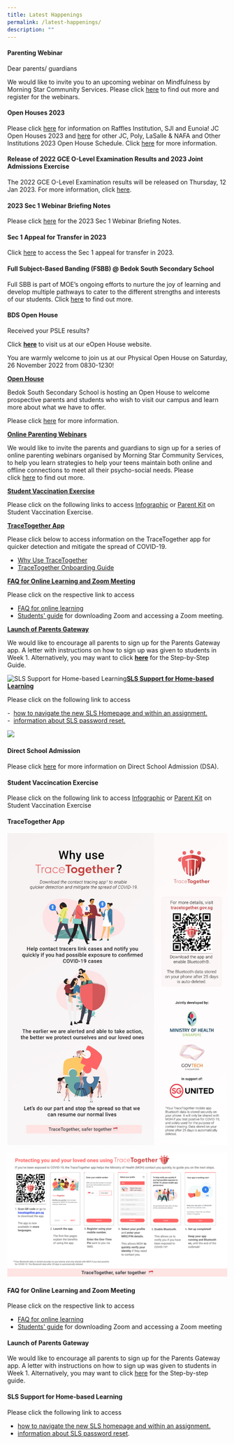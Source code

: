 ```yaml
---
title: Latest Happenings
permalink: /latest-happenings/
description: ""
---
```

#### Parenting Webinar

Dear parents/ guardians

We would like to invite you to an upcoming webinar on Mindfulness by Morning Star Community Services. Please click [here](https://mailchi.mp/morningstar/webinar-mindfulness?e=f91eb6b78a) to find out more and register for the webinars. 


#### Open Houses 2023

Please click [here](/files/Open%20Houses%202023%20RI%20SJI%20and%20Eunoia.pdf) for information on Raffles Institution, SJI and Eunoia! JC Open Houses 2023 and [here](/files/2023%20Open%20House%20SchedulePolyJC.pdf) for other JC, Poly, LaSalle & NAFA and Other Institutions 2023 Open House Schedule. Click [here](/information-and-links/For-Students/Open-House-2023/) for more information.


#### Release of 2022 GCE O-Level Examination Results and 2023 Joint Admissions Exercise

The 2022 GCE O-Level Examination results will be released on Thursday, 12 Jan 2023. For more information, click [here](/information-and-links/For-Students/2022-O-Level-Results-Release/).

#### 2023 Sec 1 Webinar Briefing Notes

Please click [here](/files/2023%20Welcome_Sec%201.pdf) for the 2023 Sec 1 Webinar Briefing Notes.

#### Sec 1 Appeal for Transfer in 2023

Click [here](/information-for-sec-1-2023/Secondary-1-Appeal-for-Transfer-in-2023/) to access the Sec 1 appeal for transfer in 2023.



#### Full Subject-Based Banding (FSBB) @ Bedok South Secondary School

Full SBB is part of MOE’s ongoing efforts to nurture the joy of learning and develop multiple pathways to cater to the different strengths and interests of our students. Click [here](/curriculum/Full-Subject-Based-Banding-FSBB/) to find out more.

#### BDS Open House

Received your PSLE results?

Click [<b>here</b>](https://sites.google.com/moe.edu.sg/bds-eopen-house-2022/home) to visit us at our eOpen House website.

You are warmly welcome to join us at our Physical Open House on Saturday, 26 November 2022 from 0830-1230!

[**Open House**](https://bedoksouthsec.moe.edu.sg/#)

Bedok South Secondary School is hosting an Open House to welcome prospective parents and students who wish to visit our campus and learn more about what we have to offer.

Please click [here](https://bedoksouthsec-moe-edu-sg-admin.cwp.sg/open-house) for more information.

[**Online Parenting Webinars**](https://bedoksouthsec.moe.edu.sg/#)

We would like to invite the parents and guardians to sign up for a series of online parenting webinars organised by Morning Star Community Services, to help you learn strategies to help your teens maintain both online and offline connections to meet all their psycho-social needs. Please click [here](https://bedoksouthsec-moe-edu-sg-admin.cwp.sg/information-and-links/for-parents/parents-in-education) to find out more. 

[**Student Vaccination Exercise**](https://bedoksouthsec.moe.edu.sg/#)

Please click on the following links to access [Infographic](http://bedoksouthsec-moe-edu-sg-admin.cwp.sg/qql/slot/u755/Announcements/Infographic%20on%20Student%20Vaccination%20Exercise.pdf) or [Parent Kit](http://bedoksouthsec-moe-edu-sg-admin.cwp.sg/qql/slot/u755/Announcements/Parent%20Kit%20on%20Student%20Vaccination%20Exercise.pdf) on Student Vaccination Exercise.

[**TraceTogether App**](https://bedoksouthsec.moe.edu.sg/#)

Please click below to access information on the TraceTogether app for quicker detection and mitigate the spread of COVID-19.

*   [Why Use TraceTogether](http://bedoksouthsec-moe-edu-sg-admin.cwp.sg/qql/slot/u755/Announcements/Why%20Use%20TraceTogether.png) 
*   [TraceTogether Onboarding Guide](http://bedoksouthsec-moe-edu-sg-admin.cwp.sg/qql/slot/u755/Announcements/TraceTogether%20Onboarding%20Guide%20for%20citizens%20(6%20June).png)

[**FAQ for Online Learning and Zoom Meeting**](https://bedoksouthsec.moe.edu.sg/#)

Please click on the respective link to access

*   [FAQ for online learning](http://bedoksouthsec-moe-edu-sg-admin.cwp.sg/qql/slot/u755/Announcements/FAQ%20for%20online%20learning.pdf)
*   [Students' guide](http://bedoksouthsec-moe-edu-sg-admin.cwp.sg/qql/slot/u755/Announcements/Students'%20Guide%20to%20Video%20Conferencing%20with%20Teachers%20Using%20Zoom%20for%20HBL%20(MOE%20ETD%20-%20Version%2020March2020)%20(1).pdf) for downloading Zoom and accessing a Zoom meeting.

[**Launch of Parents Gateway**](https://bedoksouthsec.moe.edu.sg/#)

We would like to encourage all parents to sign up for the Parents Gateway app. A letter with instructions on how to sign up was given to students in Week 1. Alternatively, you may want to click **[here](http://bedoksouthsec-moe-edu-sg-admin.cwp.sg/qql/slot/u755/Announcements/Letter%20-%20Parents%20Gateway%20(Beta)%20(BSSS).pdf)** for the Step-by-Step Guide.

![SLS Support for Home-based Learning](https://bedoksouthsec.moe.edu.sg/qql/slot/articles/ig02/67249d42d_1026.jpg)[**SLS Support for Home-based Learning**](https://bedoksouthsec.moe.edu.sg/#)

Please click on the following link to access

\-  [how to navigate the new SLS Homepage and within an assignment.](http://bedoksouthsec-moe-edu-sg-admin.cwp.sg/qql/slot/u755/About%20Us/Student%20E-Poster%20for%20Navigation%20on%20SLS.pdf "new SLS interface")  
\-  [information about SLS password reset.](https://bedoksouthsec-moe-edu-sg-admin.cwp.sg/information-and-links/for-students/student-learning-space-sls/sls-support-for-home-based-learning)

![](https://bedoksouthsec.moe.edu.sg/pix/spacer.gif)

#### Direct School Admission

Please click [here](/about-us/admissions/direct-school-admission-dsa) for more information on Direct School Admission (DSA).

#### Student Vaccincation Exercise

Please click on the following link to access [Infographic](/files/Infographic%20on%20Student%20Vaccination%20Exercise.pdf) or [Parent Kit](/files/Parent%20Kit%20on%20Student%20Vaccination%20Exercise.pdf) on Student Vaccination Exercise

#### TraceTogether App

![Why Use TraceTogether](/images/Why%20Use%20TraceTogether.png)

![TraceTogether Onboarding Guide](/images/TraceTogether%20Onboarding%20Guide%20for%20citizens%20(6%20June).png)


#### FAQ for Online Learning and Zoom Meeting
	
Please click on the respective link to access

* [FAQ for online learning](/files/FAQ%20for%20online%20learning.pdf)
* [Students' guide](/files/Students'%20Guide%20to%20Video%20Conferencing%20with%20Teachers%20Using%20Zoom%20for%20HBL%20MOE%20ETD.pdf) for downloading Zoom and accessing a Zoom meeting

#### Launch of Parents Gateway

We would like to encourage all parents to sign up for the Parents Gateway app. A letter with instructions on how to sign up was given to students in Week 1. Alternatively, you may want to click [here](/files/Letter%20-%20Parents%20Gateway%20(Beta)%20(BSSS).pdf) for the Step-by-step guide.

#### SLS Support for Home-based Learning

Please click the following link to access

* [how to navigate the new SLS homepage and within an assignment.](/files/Student%20E-Poster%20for%20Navigation%20on%20SLS.pdf)
* [information about SLS password reset](/information-and-links/for-students/student-learning-space-sls).